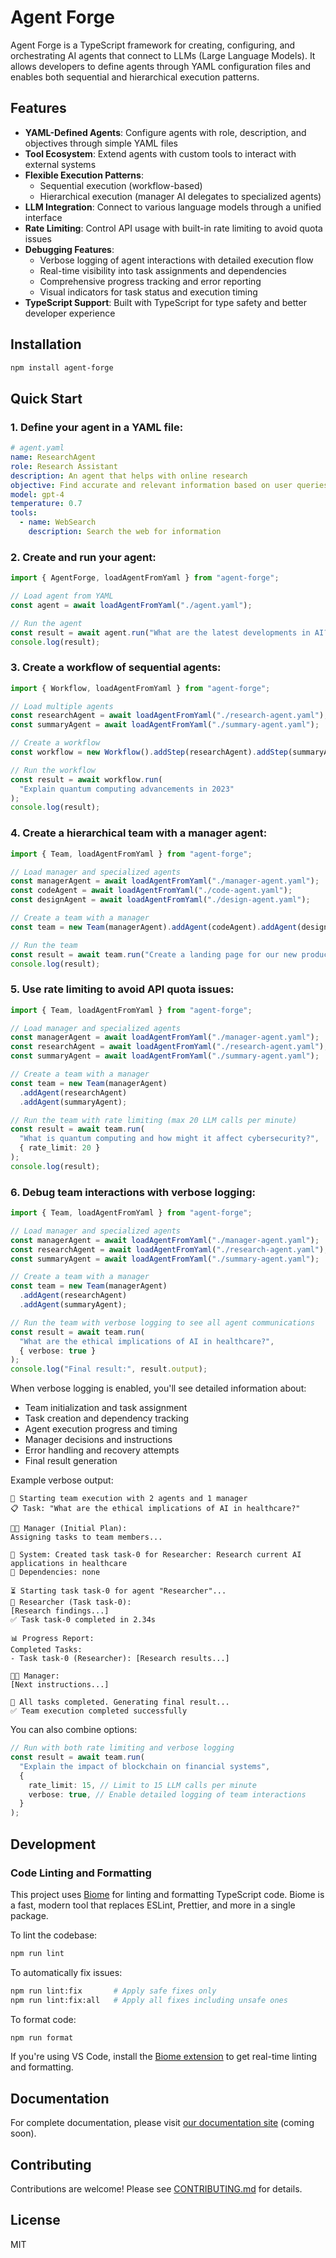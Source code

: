 # Agent Forge

Agent Forge is a TypeScript framework for creating, configuring, and orchestrating AI agents that connect to LLMs (Large Language Models). It allows developers to define agents through YAML configuration files and enables both sequential and hierarchical execution patterns.

## Features

- **YAML-Defined Agents**: Configure agents with role, description, and objectives through simple YAML files
- **Tool Ecosystem**: Extend agents with custom tools to interact with external systems
- **Flexible Execution Patterns**:
  - Sequential execution (workflow-based)
  - Hierarchical execution (manager AI delegates to specialized agents)
- **LLM Integration**: Connect to various language models through a unified interface
- **Rate Limiting**: Control API usage with built-in rate limiting to avoid quota issues
- **Debugging Features**:
  - Verbose logging of agent interactions with detailed execution flow
  - Real-time visibility into task assignments and dependencies
  - Comprehensive progress tracking and error reporting
  - Visual indicators for task status and execution timing
- **TypeScript Support**: Built with TypeScript for type safety and better developer experience

## Installation

```bash
npm install agent-forge
```

## Quick Start

### 1. Define your agent in a YAML file:

```yaml
# agent.yaml
name: ResearchAgent
role: Research Assistant
description: An agent that helps with online research
objective: Find accurate and relevant information based on user queries
model: gpt-4
temperature: 0.7
tools:
  - name: WebSearch
    description: Search the web for information
```

### 2. Create and run your agent:

```typescript
import { AgentForge, loadAgentFromYaml } from "agent-forge";

// Load agent from YAML
const agent = await loadAgentFromYaml("./agent.yaml");

// Run the agent
const result = await agent.run("What are the latest developments in AI?");
console.log(result);
```

### 3. Create a workflow of sequential agents:

```typescript
import { Workflow, loadAgentFromYaml } from "agent-forge";

// Load multiple agents
const researchAgent = await loadAgentFromYaml("./research-agent.yaml");
const summaryAgent = await loadAgentFromYaml("./summary-agent.yaml");

// Create a workflow
const workflow = new Workflow().addStep(researchAgent).addStep(summaryAgent);

// Run the workflow
const result = await workflow.run(
  "Explain quantum computing advancements in 2023"
);
console.log(result);
```

### 4. Create a hierarchical team with a manager agent:

```typescript
import { Team, loadAgentFromYaml } from "agent-forge";

// Load manager and specialized agents
const managerAgent = await loadAgentFromYaml("./manager-agent.yaml");
const codeAgent = await loadAgentFromYaml("./code-agent.yaml");
const designAgent = await loadAgentFromYaml("./design-agent.yaml");

// Create a team with a manager
const team = new Team(managerAgent).addAgent(codeAgent).addAgent(designAgent);

// Run the team
const result = await team.run("Create a landing page for our new product");
console.log(result);
```

### 5. Use rate limiting to avoid API quota issues:

```typescript
import { Team, loadAgentFromYaml } from "agent-forge";

// Load manager and specialized agents
const managerAgent = await loadAgentFromYaml("./manager-agent.yaml");
const researchAgent = await loadAgentFromYaml("./research-agent.yaml");
const summaryAgent = await loadAgentFromYaml("./summary-agent.yaml");

// Create a team with a manager
const team = new Team(managerAgent)
  .addAgent(researchAgent)
  .addAgent(summaryAgent);

// Run the team with rate limiting (max 20 LLM calls per minute)
const result = await team.run(
  "What is quantum computing and how might it affect cybersecurity?",
  { rate_limit: 20 }
);
console.log(result);
```

### 6. Debug team interactions with verbose logging:

```typescript
import { Team, loadAgentFromYaml } from "agent-forge";

// Load manager and specialized agents
const managerAgent = await loadAgentFromYaml("./manager-agent.yaml");
const researchAgent = await loadAgentFromYaml("./research-agent.yaml");
const summaryAgent = await loadAgentFromYaml("./summary-agent.yaml");

// Create a team with a manager
const team = new Team(managerAgent)
  .addAgent(researchAgent)
  .addAgent(summaryAgent);

// Run the team with verbose logging to see all agent communications
const result = await team.run(
  "What are the ethical implications of AI in healthcare?",
  { verbose: true }
);
console.log("Final result:", result.output);
```

When verbose logging is enabled, you'll see detailed information about:

- Team initialization and task assignment
- Task creation and dependency tracking
- Agent execution progress and timing
- Manager decisions and instructions
- Error handling and recovery attempts
- Final result generation

Example verbose output:

```
🚀 Starting team execution with 2 agents and 1 manager
📋 Task: "What are the ethical implications of AI in healthcare?"

👨‍💼 Manager (Initial Plan):
Assigning tasks to team members...

🔄 System: Created task task-0 for Researcher: Research current AI applications in healthcare
📌 Dependencies: none

⏳ Starting task task-0 for agent "Researcher"...
👤 Researcher (Task task-0):
[Research findings...]
✅ Task task-0 completed in 2.34s

📊 Progress Report:
Completed Tasks:
- Task task-0 (Researcher): [Research results...]

👨‍💼 Manager:
[Next instructions...]

🏁 All tasks completed. Generating final result...
✅ Team execution completed successfully
```

You can also combine options:

```typescript
// Run with both rate limiting and verbose logging
const result = await team.run(
  "Explain the impact of blockchain on financial systems",
  {
    rate_limit: 15, // Limit to 15 LLM calls per minute
    verbose: true, // Enable detailed logging of team interactions
  }
);
```

## Development

### Code Linting and Formatting

This project uses [Biome](https://biomejs.dev/) for linting and formatting TypeScript code. Biome is a fast, modern tool that replaces ESLint, Prettier, and more in a single package.

To lint the codebase:

```bash
npm run lint
```

To automatically fix issues:

```bash
npm run lint:fix       # Apply safe fixes only
npm run lint:fix:all   # Apply all fixes including unsafe ones
```

To format code:

```bash
npm run format
```

If you're using VS Code, install the [Biome extension](https://marketplace.visualstudio.com/items?itemName=biomejs.biome) to get real-time linting and formatting.

## Documentation

For complete documentation, please visit [our documentation site](https://agent-forge.dev/docs) (coming soon).

## Contributing

Contributions are welcome! Please see [CONTRIBUTING.md](./CONTRIBUTING.md) for details.

## License

MIT
